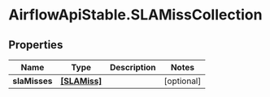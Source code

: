 # AirflowApiStable.SLAMissCollection

## Properties

Name | Type | Description | Notes
------------ | ------------- | ------------- | -------------
**slaMisses** | [**[SLAMiss]**](SLAMiss.md) |  | [optional] 


